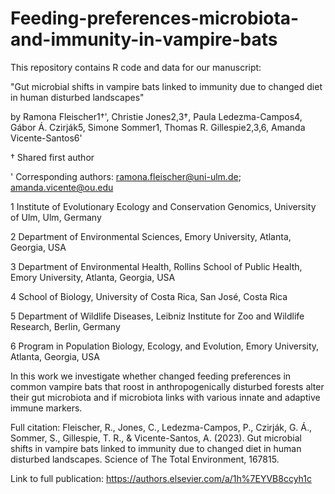# Feeding-preferences-microbiota-and-immunity-in-vampire-bats

This repository contains R code and data for our manuscript:

"Gut microbial shifts in vampire bats linked to immunity due to changed diet in human disturbed landscapes"

by Ramona Fleischer1†', Christie Jones2,3†, Paula Ledezma-Campos4, Gábor Á. Czirják5, Simone Sommer1, Thomas R. Gillespie2,3,6, Amanda Vicente-Santos6'

† Shared first author 

' Corresponding authors: ramona.fleischer@uni-ulm.de; amanda.vicente@ou.edu 



1 Institute of Evolutionary Ecology and Conservation Genomics, University of Ulm, Ulm, Germany

2 Department of Environmental Sciences, Emory University, Atlanta, Georgia, USA

3 Department of Environmental Health, Rollins School of Public Health, Emory University, Atlanta, Georgia, USA

4 School of Biology, University of Costa Rica, San José, Costa Rica 

5 Department of Wildlife Diseases, Leibniz Institute for Zoo and Wildlife Research, Berlin, Germany

6 Program in Population Biology, Ecology, and Evolution, Emory University, Atlanta, Georgia, USA 


In this work we investigate whether changed feeding preferences in common vampire bats that roost in anthropogenically disturbed forests alter their gut microbiota and if microbiota links with various innate and adaptive immune markers.

Full citation: Fleischer, R., Jones, C., Ledezma-Campos, P., Czirják, G. Á., Sommer, S., Gillespie, T. R., & Vicente-Santos, A. (2023). Gut microbial shifts in vampire bats linked to immunity due to changed diet in human disturbed landscapes. Science of The Total Environment, 167815.

Link to full publication: https://authors.elsevier.com/a/1h%7EYVB8ccyh1c

